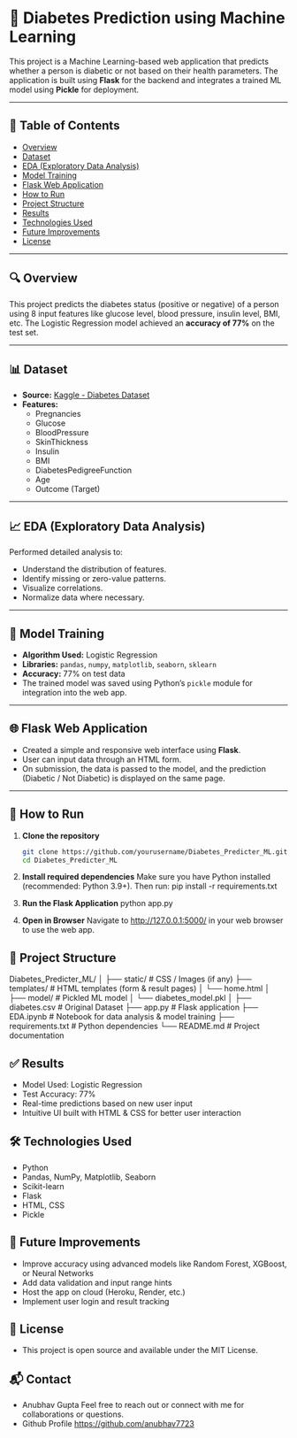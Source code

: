 # 🧠 Diabetes Prediction using Machine Learning

This project is a Machine Learning-based web application that predicts whether a person is diabetic or not based on their health parameters. The application is built using **Flask** for the backend and integrates a trained ML model using **Pickle** for deployment.

---

## 📌 Table of Contents

- [Overview](#overview)
- [Dataset](#dataset)
- [EDA (Exploratory Data Analysis)](#eda-exploratory-data-analysis)
- [Model Training](#model-training)
- [Flask Web Application](#flask-web-application)
- [How to Run](#how-to-run)
- [Project Structure](#project-structure)
- [Results](#results)
- [Technologies Used](#technologies-used)
- [Future Improvements](#future-improvements)
- [License](#license)

---

## 🔍 Overview

This project predicts the diabetes status (positive or negative) of a person using 8 input features like glucose level, blood pressure, insulin level, BMI, etc. The Logistic Regression model achieved an **accuracy of 77%** on the test set.

---

## 📊 Dataset

- **Source:** [Kaggle - Diabetes Dataset](https://www.kaggle.com/datasets/saurabh00007/diabetescsv)
- **Features:**  
  - Pregnancies  
  - Glucose  
  - BloodPressure  
  - SkinThickness  
  - Insulin  
  - BMI  
  - DiabetesPedigreeFunction  
  - Age  
  - Outcome (Target)

---

## 📈 EDA (Exploratory Data Analysis)

Performed detailed analysis to:
- Understand the distribution of features.
- Identify missing or zero-value patterns.
- Visualize correlations.
- Normalize data where necessary.

---

## 🤖 Model Training

- **Algorithm Used:** Logistic Regression  
- **Libraries:** `pandas`, `numpy`, `matplotlib`, `seaborn`, `sklearn`
- **Accuracy:** 77% on test data
- The trained model was saved using Python’s `pickle` module for integration into the web app.

---

## 🌐 Flask Web Application

- Created a simple and responsive web interface using **Flask**.
- User can input data through an HTML form.
- On submission, the data is passed to the model, and the prediction (Diabetic / Not Diabetic) is displayed on the same page.

---

## 🚀 How to Run

1. **Clone the repository**  
   ```bash
   git clone https://github.com/yourusername/Diabetes_Predicter_ML.git
   cd Diabetes_Predicter_ML

2. **Install required dependencies**
    Make sure you have Python installed (recommended: Python 3.9+). Then run:
    pip install -r requirements.txt

3. **Run the Flask Application**
    python app.py

4. **Open in Browser**
    Navigate to http://127.0.0.1:5000/ in your web browser to use the web app.

## 📁 Project Structure

Diabetes_Predicter_ML/
│
├── static/                   # CSS / Images (if any)
├── templates/                # HTML templates (form & result pages)
│   └── home.html
│
├── model/                    # Pickled ML model
│   └── diabetes_model.pkl
│
├── diabetes.csv              # Original Dataset
├── app.py                    # Flask application
├── EDA.ipynb                 # Notebook for data analysis & model training
├── requirements.txt          # Python dependencies
└── README.md                 # Project documentation

## ✅ Results
- Model Used: Logistic Regression
- Test Accuracy: 77%
- Real-time predictions based on new user input
- Intuitive UI built with HTML & CSS for better user interaction

## 🛠️ Technologies Used

- Python
- Pandas, NumPy, Matplotlib, Seaborn
- Scikit-learn
- Flask
- HTML, CSS
- Pickle

## 🚧 Future Improvements

- Improve accuracy using advanced models like Random Forest, XGBoost, or Neural Networks
- Add data validation and input range hints
- Host the app on cloud (Heroku, Render, etc.)
- Implement user login and result tracking

## 📜 License
- This project is open source and available under the MIT License.

## 📬 Contact

- Anubhav Gupta
    Feel free to reach out or connect with me for collaborations or questions.
- Github Profile 
    https://github.com/anubhav7723

